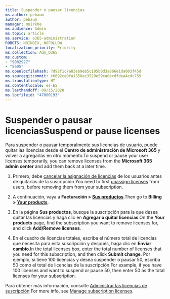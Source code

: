 ```yaml
---
title: Suspender o pausar licencias
ms.author: pebaum
author: pebaum
manager: mnirkhe
ms.audience: Admin
ms.topic: article
ms.service: o365-administration
ROBOTS: NOINDEX, NOFOLLOW
localization_priority: Priority
ms.collection: Adm_O365
ms.custom:
- "9002927"
- "5605"
ms.openlocfilehash: 7d92f1c7a03eb9eb5c195b0d3a866e1da003f45d
ms.sourcegitcommit: c6692ce0fa1358ec3529e59ca0ecdfdea4cdc759
ms.translationtype: HT
ms.contentlocale: es-ES
ms.lasthandoff: 09/15/2020
ms.locfileid: "47800193"
---
```

# <a name="suspend-or-pause-licenses"></a><span data-ttu-id="d3f24-102">Suspender o pausar licencias</span><span class="sxs-lookup"><span data-stu-id="d3f24-102">Suspend or pause licenses</span></span>

<span data-ttu-id="d3f24-103">Para suspender o pausar temporalmente sus licencias de usuario, puede quitar las licencias desde el **Centro de administración de Microsoft 365** y volver a agregarlas en otro momento.</span><span class="sxs-lookup"><span data-stu-id="d3f24-103">To suspend or pause your user licenses temporarily, you can remove licenses from the **Microsoft 365 admin center** and add them back at a later time.</span></span>

1. <span data-ttu-id="d3f24-104">Primero, debe [cancelar la asignación de licencias](https://docs.microsoft.com/microsoft-365/admin/manage/remove-licenses-from-users?view=o365-worldwide) de los usuarios antes de quitarlas de la suscripción.</span><span class="sxs-lookup"><span data-stu-id="d3f24-104">You need to first [unassign licenses](https://docs.microsoft.com/microsoft-365/admin/manage/remove-licenses-from-users?view=o365-worldwide) from users, before removing them from your subscription.</span></span>

2. <span data-ttu-id="d3f24-105">A continuación, vaya a **Facturación > [Sus productos](https://go.microsoft.com/fwlink/p/?linkid=842054)**.</span><span class="sxs-lookup"><span data-stu-id="d3f24-105">Then go to **Billing > [Your products](https://go.microsoft.com/fwlink/p/?linkid=842054)**.</span></span>

3. <span data-ttu-id="d3f24-106">En la página **Sus productos**, busque la suscripción para la que desea quitar las licencias y haga clic en **Agregar o quitar licencias**.</span><span class="sxs-lookup"><span data-stu-id="d3f24-106">On the **Your products** page, find the subscription you want to remove licenses for, and click **Add/Remove licenses**.</span></span>

4. <span data-ttu-id="d3f24-107">En el cuadro de licencias totales, escriba el número total de licencias que necesita para esta suscripción y después, haga clic en **Enviar cambio**.</span><span class="sxs-lookup"><span data-stu-id="d3f24-107">In the total licenses box, enter the total number of licenses that you need for this subscription, and then click **Submit change**.</span></span> <span data-ttu-id="d3f24-108">Por ejemplo, si tiene 100 licencias y desea suspender o pausar 50, escriba 50 como el total de licencias de la suscripción.</span><span class="sxs-lookup"><span data-stu-id="d3f24-108">For example, if you have 100 licenses and want to suspend or pause 50, then enter 50 as the total licenses for your subscription.</span></span>

<span data-ttu-id="d3f24-109">Para obtener más información, consulte [Administrar las licencias de suscripción](https://docs.microsoft.com/microsoft-365/commerce/licenses/buy-licenses?view=o365-worldwide).</span><span class="sxs-lookup"><span data-stu-id="d3f24-109">For more info, see [Manage subscription licenses](https://docs.microsoft.com/microsoft-365/commerce/licenses/buy-licenses?view=o365-worldwide).</span></span>
